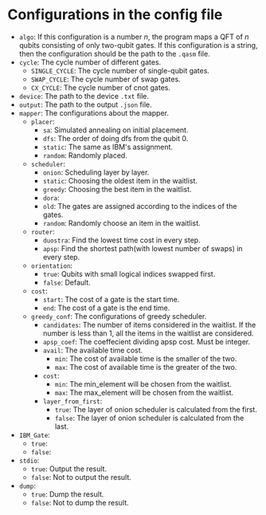 # Configurations in the config file
- `algo`: If this configuration is a number $n$, the program maps a QFT of $n$ qubits consisting of only two-qubit gates. If this configuration is a string, then the configuration should be the path to the `.qasm` file.
- `cycle`: The cycle number of different gates.
    - `SINGLE_CYCLE`: The cycle number of single-qubit gates.
    - `SWAP_CYCLE`: The cycle number of swap gates.
    - `CX_CYCLE`: The cycle number of cnot gates.
- `device`: The path to the device `.txt` file.
- `output`: The path to the output `.json` file.
- `mapper`: The configurations about the mapper.
    - `placer`:  
        - `sa`: Simulated annealing on initial placement. 
        - `dfs`: The order of doing dfs from the qubit 0.
        - `static`: The same as IBM's assignment. 
        - `random`: Randomly placed.
    - `scheduler`: 
        - `onion`: Scheduling layer by layer.
        - `static`: Choosing the oldest item in the waitlist.
        - `greedy`: Choosing the best item in the waitlist.
        - `dora`: 
        - `old`: The gates are assigned according to the indices of the gates.
        - `random`: Randomly choose an item in the waitlist.
    - `router`: 
        - `duostra`: Find the lowest time cost in every step.
        - `apsp`: Find the shortest path(with lowest number of swaps) in every step.
    - `orientation`:
        - `true`: Qubits with small logical indices swapped first.
        - `false`: Default.
    - `cost`:
        - `start`: The cost of a gate is the start time.
        - `end`: The cost of a gate is the end time.
    - `greedy_conf`: The configurations of greedy scheduler.
        - `candidates`: The number of items considered in the waitlist. If the number is less than 1, all the items in the waitlist are considered.
        - `apsp_coef`: The coeffecient dividing apsp cost. Must be integer.
        - `avail`: The available time cost.
            - `min`: The cost of available time is the smaller of the two.
            - `max`: The cost of available time is the greater of the two.
        - `cost`: 
            - `min`: The min_element will be chosen from the waitlist.
            - `max`: The max_element will be chosen from the waitlist.
        - `layer_from_first`:
            - `true`: The layer of onion scheduler is calculated from the first.
            - `false`: The layer of onion scheduler is calculated from the last.
- `IBM_Gate`:
    - `true`:
    - `false`:
- `stdio`:
    - `true`: Output the result.
    - `false`: Not to output the result.
- `dump`:
    - `true`: Dump the result.
    - `false`: Not to dump the result.